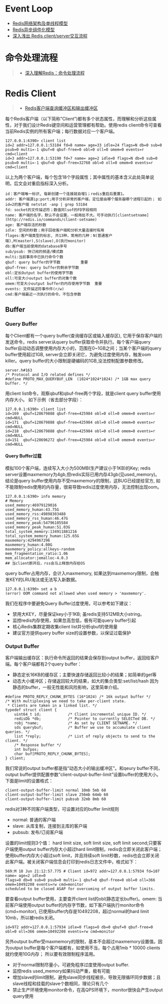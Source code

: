 

# Event Loop
- [Redis网络架构及单线程模型 ](http://my.oschina.net/andylucc/blog/679222)
- [Redis异步组件化模型](http://my.oschina.net/andylucc/blog/693981)
- [深入浅出 Redis client/server交互流程 ](http://mp.weixin.qq.com/s/M_8JYKounmZWHPOXVJFNuQ)

# 命令处理流程
> - [深入理解Redis：命令处理流程 ](http://blog.csdn.net/hanhuili/article/details/17339005)

# Redis Client
> - [Redis客户端查询缓冲区和输出缓冲区 ](https://zhuoroger.github.io/2016/07/30/redis-client-two-buffers/)

每个Redis客户端（以下简称”Client”)都有多个状态属性，而理解和分析这些属性，对于我们设计Redis键空间和运营管理都有帮助。使用redis client命令可查看当前Redis实例的所有客户端；每行数据对应一个客户端。
```
127.0.0.1:6390> client list
id=2 addr=127.0.0.1:53184 fd=8 name= age=33 idle=24 flags=N db=0 sub=0 psub=0 multi=-1 qbuf=0 qbuf-free=0 obl=0 oll=0 omem=0 events=r cmd=client
id=3 addr=127.0.0.1:53190 fd=7 name= age=2 idle=0 flags=N db=0 sub=0 psub=0 multi=-1 qbuf=0 qbuf-free=32768 obl=0 oll=0 omem=0 events=r cmd=client
```
以上为两个客户端，每个包含18个字段属性；其中属性的基本含义此处简单说明，后文会对重启指标深入分析。
```	
id：客户端唯一标识, 每新创建一个连接就自增1；redis重启后重置1。
addr: 客户端源ip:port;用于分析异常的客户端，定位是由哪个服务器哪个进程引起的； 如id=2的客户端 netstat -anp | grep 53184
fd: socket的文件描述符；数值同lsof的FD字段相同
name: 客户端的名字，默认不会设置，一般用处不大。可手动执行[clientsetname](http://redis.io/commands/client-setname)
age: 客户端存活的秒数
idle: 空闲的秒数；用于回收客户端和分析大量连接时有用
flages:客户端类型的标志, 共13种，常用的几种：N(普通客户端),M(master),S(slave),O(执行monitor)
db:客户端当前使用的database序号
sub/psub: 快订阅的频道/模式数
multi:当前事务中已执行命令个数
qbuf: query buffer的字节数         重要
qbuf-free: query buffer的剩余字节数
obl:定长Output buffer的使用字节数
oll:可变大小output buffer的对象个数
omem:可变大小output buffer的内存使用字节数  重要
events: 文件描述符事作件(r/w)
cmd:客户端最近一次执行的命令，不包含参数
```
## Buffer
### Query Buffer
每个Client都有一个query buffer(查询缓存区或输入缓存区), 它用于保存客户端的发送命令，redis server从query buffer获取命令并执行。每个客户端query buffer自动动态调整使用内存大小的，范围在0~1GB之间；当某个客户端的query buffer使用超过1GB, server会立即关闭它，为避免过度使用内存，触发oom killer。query buffer的大小限制是硬编码的1GB,没法控制配置参数修改。
```
server.h#163
/* Protocol and I/O related defines */
#define PROTO_MAX_QUERYBUF_LEN  (1024*1024*1024) /* 1GB max query buffer. */
```
用client list命令，观察qbuf和qbuf-free两个字段，就是client query buffer使用内存大小。
如下示例（省去部分字段）：
```
127.0.0.1:6390> client list
id=169  qbuf=128679888 qbuf-free=425984 obl=0 oll=0 omem=0 events=r cmd=NULL
id=171  qbuf=128679888 qbuf-free=425984 obl=0 oll=0 omem=0 events=r cmd=NULL
id=218  qbuf=128679888 qbuf-free=425984 obl=0 oll=0 omem=0 events=r cmd=NULL
id=151  qbuf=128696272 qbuf-free=425984 obl=0 oll=0 omem=0 events=r cmd=NULL
```
#### Query Buffer过载
模拟100个客户端，连续写入大小为500MB(生产建议小于1KB)的Key; redis server设置maxmemory为4gb,但redis实际已用内存43gb(见used_memory)。结论是query buffer使用内存不受maxmemory的限制，这BUG已经提给官方, 如不能限制redis使用的内存量，很易导致redis过度使用内存，无法控制出现oom。
```
127.0.0.1:6390> info memory
# Memory
used_memory:46979129016
used_memory_human:43.75G
used_memory_rss:49898303488
used_memory_rss_human:46.47G
used_memory_peak:54796105584
used_memory_peak_human:51.03G
total_system_memory:134911881216
total_system_memory_human:125.65G
maxmemory:4294967296
maxmemory_human:4.00G
maxmemory_policy:allkeys-random
mem_fragmentation_ratio:1.06
mem_allocator:jemalloc-4.0.3
## 当client断开后，rss会马上释放内存给OS
```
query buffer占用内存，会计入maxmemory, 如果达到maxmemory限制，会触发KEY的LRU淘汰或无法写入新数据。
```
127.0.0.1:6390> set a b
(error) OOM command not allowed when used memory > 'maxmemory'.
```
我们在程序中要避免Query Buffer过度使用，可以参考如下建议：
- 禁用大KEY，尽量保证key小于1KB; 虽redis支持512MB大小string。
- 监控redis内存使用，如果忽高忽低，极有可能query buffer引起
- 核心Redis集群定期收集client list并分析qbuf的使用量
- 建议官方提供query buffer size的设置参数，以保证过载保护

### Output Buffer
客户端输出缓存区：执行命令所返回的结果会保存到output buffer，返回给客户端。每个客户端都有2个query buffer：
- 静态定长16KB的缓存区；主要快速存储返回比较小的结果；如简单的get等
- 动态大小缓冲区；存储返回较大的结果，如大的集合类型:set/list/hash
  因为静态的buffer，一般无性能和风险影响，这里简单介绍。

```
#define PROTO_REPLY_CHUNK_BYTES (16*1024) /* 16k output buffer */
/* With multiplexing we need to take per-client state.
 * Clients are taken in a linked list. */
typedef struct client {
    uint64_t id;            /* Client incremental unique ID. */
    redisDb *db;            /* Pointer to currently SELECTed DB. */
    robj *name;             /* As set by CLIENT SETNAME. */
    sds querybuf;           /* Buffer we use to accumulate client queries. */
    list *reply;            /* List of reply objects to send to the client. */
    /* Response buffer */
    int bufpos;
    char buf[PROTO_REPLY_CHUNK_BYTES];
} client;
```
我们常说的output buffer都是指“动态大小的输出缓冲区”。和qeury buffer不同，output buffer提供配置参数”client-output-buffer-limit”设置buffer的使用大小。下面是limit的设置格式：
```
client-output-buffer-limit normal 10mb 5mb 60
client-output-buffer-limit slave 256mb 64mb 60
client-output-buffer-limit pubsub 32mb 8mb 60
```
redis对3种不同客户端类型，可设置对应的buffer limit规则

- normal: 普通的客户端
- slave: 从库复制，连接到主库的客户端
- pubsub: 发布/订阅客户端

设置的limit规则3个值： hard limit size, soft limit size, soft limit second;只要客户端使用output buffer内存大小超过hard limit限制，redis会立即关闭此客户端；使用buffer内存大小超过soft limit，并且持续soft limit秒数，redis也会立即关闭此客户端。被关闭客户端信息会打印到redis日志文件中，格式如下：
```
569:M 18 Jun 21:12:57.775 # Client id=972 addr=127.0.0.1:57934 fd=107 name= age=2 idle=0
flags=O db=0 sub=0 psub=0 multi=-1 qbuf=0 qbuf-free=0 obl=0 oll=366 omem=10492208 events=rw cmd=monitor
scheduled to be closed ASAP for overcoming of output buffer limits.
```
要查看output buffer使用，主要查开client list的obl(静态定长buffer)。omem: 当前客户端使用output buffer的内存字节数，如下客户端执行monitor命令(cmd=monitor), 已使用buffer内存是10492208，超过normal的hard limit 10mb，所以被redis关闭。
```
id=972 addr=127.0.0.1:57934 idle=0 flags=O db=0 qbuf=0 qbuf-free=0 obl=0 oll=366 omem=10492208 events=rw cmd=monitor
```
另外output buffer受maxmemory的限制，基本不会超过maxmemory设置值。因为output buffer是每个客户端都有，如使用不当，每个占用1mb * 10000 clients就约使用10G内存；
所以要有效限制程序滥用。
- 对于normal限制尽量小，可避免程序过度使用output buffer.
- 监控redis used_memory如果抖动严重，极有可能
- 增加slave的limit限制，避免slave同步线程被杀，导致无限循环同步数据；且slave线程和挂载的slave个数相同，理论只有几个
- 禁止生产环境使用monitor命令，在高QPS环境下，monitor很快会产生output query使用